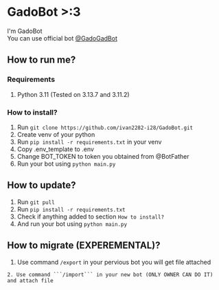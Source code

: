 # GadoBot >:3
I'm GadoBot  
You can use official bot [@GadoGadBot](https://t.me/gadogadbot)
## How to run me?
### Requirements
1. Python 3.11 (Tested on 3.13.7 and 3.11.2)
### How to install?
1. Run ```git clone https://github.com/ivan2282-i28/GadoBot.git```
2. Create venv of your python  
3. Run ```pip install -r requirements.txt``` in your venv
4. Copy .env_template to .env
5. Change BOT_TOKEN to token you obtained from @BotFather
6. Run your bot using ```python main.py```
## How to update?
1. Run ```git pull```
2. Run ```pip install -r requirements.txt```
3. Check if anything added to section ```How to install?```  
4. And run your bot using ```python main.py```
## How to migrate (EXPEREMENTAL)?
1. Use command ```/export``` in your pervious bot  you will get file attached
 ```
2. Use command ```/import``` in your new bot (ONLY OWNER CAN DO IT) and attach file